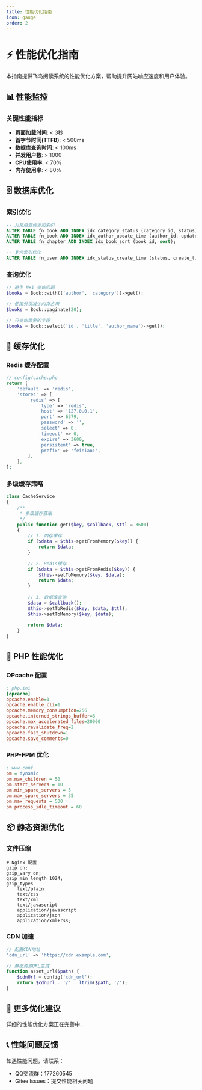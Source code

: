 ```yaml
---
title: 性能优化指南
icon: gauge
order: 2
---
```


# ⚡ 性能优化指南

本指南提供飞鸟阅读系统的性能优化方案，帮助提升网站响应速度和用户体验。

## 📊 性能监控

### 关键性能指标
- **页面加载时间**: < 3秒
- **首字节时间(TTFB)**: < 500ms  
- **数据库查询时间**: < 100ms
- **并发用户数**: > 1000
- **CPU使用率**: < 70%
- **内存使用率**: < 80%

## 🗄️ 数据库优化

### 索引优化
```sql
-- 为常用查询添加索引
ALTER TABLE fn_book ADD INDEX idx_category_status (category_id, status);
ALTER TABLE fn_book ADD INDEX idx_author_update_time (author_id, update_time);
ALTER TABLE fn_chapter ADD INDEX idx_book_sort (book_id, sort);

-- 复合索引优化
ALTER TABLE fn_user ADD INDEX idx_status_create_time (status, create_time);
```

### 查询优化
```php
// 避免 N+1 查询问题
$books = Book::with(['author', 'category'])->get();

// 使用分页减少内存占用
$books = Book::paginate(20);

// 只查询需要的字段
$books = Book::select('id', 'title', 'author_name')->get();
```

## 💾 缓存优化

### Redis 缓存配置
```php
// config/cache.php
return [
    'default' => 'redis',
    'stores' => [
        'redis' => [
            'type' => 'redis',
            'host' => '127.0.0.1',
            'port' => 6379,
            'password' => '',
            'select' => 0,
            'timeout' => 0,
            'expire' => 3600,
            'persistent' => true,
            'prefix' => 'feiniao:',
        ],
    ],
];
```

### 多级缓存策略
```php
class CacheService
{
    /**
     * 多级缓存获取
     */
    public function get($key, $callback, $ttl = 3600)
    {
        // 1. 内存缓存
        if ($data = $this->getFromMemory($key)) {
            return $data;
        }
        
        // 2. Redis缓存
        if ($data = $this->getFromRedis($key)) {
            $this->setToMemory($key, $data);
            return $data;
        }
        
        // 3. 数据库查询
        $data = $callback();
        $this->setToRedis($key, $data, $ttl);
        $this->setToMemory($key, $data);
        
        return $data;
    }
}
```

## 🔧 PHP 性能优化

### OPcache 配置
```ini
; php.ini
[opcache]
opcache.enable=1
opcache.enable_cli=1
opcache.memory_consumption=256
opcache.interned_strings_buffer=8
opcache.max_accelerated_files=20000
opcache.revalidate_freq=2
opcache.fast_shutdown=1
opcache.save_comments=0
```

### PHP-FPM 优化
```ini
; www.conf
pm = dynamic
pm.max_children = 50
pm.start_servers = 10
pm.min_spare_servers = 5
pm.max_spare_servers = 35
pm.max_requests = 500
pm.process_idle_timeout = 60
```

## 📦 静态资源优化

### 文件压缩
```nginx
# Nginx 配置
gzip on;
gzip_vary on;
gzip_min_length 1024;
gzip_types
    text/plain
    text/css
    text/xml
    text/javascript
    application/javascript
    application/json
    application/xml+rss;
```

### CDN 加速
```php
// 配置CDN地址
'cdn_url' => 'https://cdn.example.com',

// 静态资源URL生成
function asset_url($path) {
    $cdnUrl = config('cdn_url');
    return $cdnUrl . '/' . ltrim($path, '/');
}
```

## 🚀 更多优化建议

详细的性能优化方案正在完善中...

## 📞 性能问题反馈

如遇性能问题，请联系：
- QQ交流群：177260545
- Gitee Issues：提交性能相关问题
